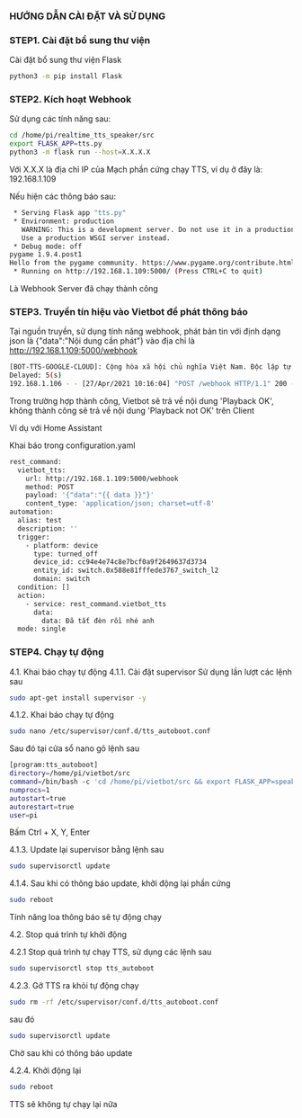 ### HƯỚNG DẪN CÀI ĐẶT VÀ SỬ DỤNG

### STEP1. Cài đặt bổ sung thư viện 

Cài đặt bổ sung thư viện Flask
```sh
python3 -m pip install Flask
```
### STEP2. Kích hoạt Webhook

Sử dụng các tính năng sau:
```sh
cd /home/pi/realtime_tts_speaker/src
export FLASK_APP=tts.py
python3 -m flask run --host=X.X.X.X 
```
Với X.X.X là địa chỉ IP của Mạch phần cứng chạy TTS, ví dụ ở đây là: 192.168.1.109

Nếu hiện các thông báo sau:

```sh
 * Serving Flask app "tts.py"
 * Environment: production
   WARNING: This is a development server. Do not use it in a production deployment.
   Use a production WSGI server instead.
 * Debug mode: off
pygame 1.9.4.post1
Hello from the pygame community. https://www.pygame.org/contribute.html
 * Running on http://192.168.1.109:5000/ (Press CTRL+C to quit)
```
Là Webhook Server đã chạy thành công

### STEP3. Truyền tín hiệu vào Vietbot để phát thông báo

Tại nguồn truyền, sử dụng tính năng webhook, phát bản tin với định dạng json là {"data":"Nội dung cần phát"} vào địa chỉ là http://192.168.1.109:5000/webhook

```sh
[BOT-TTS-GOOGLE-CLOUD]: Cộng hòa xã hội chủ nghĩa Việt Nam. Độc lập tự do hạnh phúc
Delayed: 5(s)
192.168.1.106 - - [27/Apr/2021 10:16:04] "POST /webhook HTTP/1.1" 200 -
```
Trong trường hợp thành công, Vietbot sẽ trả về nội dung 'Playback OK', không thành công sẽ trả về nội dung 'Playback not OK' trên Client

Ví dụ với Home Assistant

Khai báo trong configuration.yaml
```sh
rest_command:
  vietbot_tts:
    url: http://192.168.1.109:5000/webhook
    method: POST
    payload: '{"data":"{{ data }}"}'
    content_type: 'application/json; charset=utf-8'
automation:
  alias: test
  description: ''
  trigger:
    - platform: device
      type: turned_off
      device_id: cc94e4e74c8e7bcf0a9f2649637d3734
      entity_id: switch.0x588e81fffede3767_switch_l2
      domain: switch
  condition: []
  action:
    - service: rest_command.vietbot_tts
      data:
        data: Đã tắt đèn rồi nhé anh 
  mode: single
```

### STEP4. Chạy tự động
4.1. Khai báo chạy tự động
4.1.1. Cài đặt supervisor
Sử dụng lần lượt các lệnh sau

```sh
sudo apt-get install supervisor -y

```
4.1.2. Khai báo chạy tự động

```sh
sudo nano /etc/supervisor/conf.d/tts_autoboot.conf

```
Sau đó tại cửa sổ nano gõ lệnh sau

```sh
[program:tts_autoboot]
directory=/home/pi/vietbot/src
command=/bin/bash -c 'cd /home/pi/vietbot/src && export FLASK_APP=speaker_skill.py && python3 -m flask run --host=X.X.X.X'
numprocs=1
autostart=true
autorestart=true
user=pi
```
Bấm Ctrl + X, Y, Enter

4.1.3. Update lại supervisor bằng lệnh sau

```sh
sudo supervisorctl update
```
4.1.4. Sau khi có thông báo update, khởi động lại phần cứng 

```sh
sudo reboot
```
Tính năng loa thông báo sẽ tự động chạy

4.2. Stop quá trình tự khởi động

4.2.1 Stop quá trình tự chạy TTS, sử dụng các lệnh sau

```sh
sudo supervisorctl stop tts_autoboot
```

4.2.3. Gỡ TTS ra khỏi tự động chạy

```sh
sudo rm -rf /etc/supervisor/conf.d/tts_autoboot.conf 
```
sau đó

```sh
sudo supervisorctl update
```
Chờ sau khi có thông báo update

4.2.4. Khởi động lại

```sh
sudo reboot
```
TTS sẽ không tự chạy lại nữa
